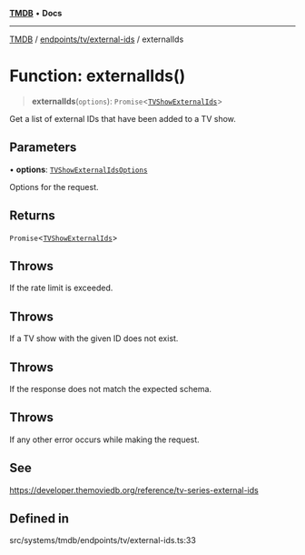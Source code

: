 [**TMDB**](../../../../README.md) • **Docs**

***

[TMDB](../../../../README.md) / [endpoints/tv/external-ids](../README.md) / externalIds

# Function: externalIds()

> **externalIds**(`options`): `Promise`\<[`TVShowExternalIds`](../../../../structs/Schemas/type-aliases/TVShowExternalIds.md)\>

Get a list of external IDs that have been added to a TV show.

## Parameters

• **options**: [`TVShowExternalIdsOptions`](../type-aliases/TVShowExternalIdsOptions.md)

Options for the request.

## Returns

`Promise`\<[`TVShowExternalIds`](../../../../structs/Schemas/type-aliases/TVShowExternalIds.md)\>

## Throws

If the rate limit is exceeded.

## Throws

If a TV show with the given ID does not exist.

## Throws

If the response does not match the expected schema.

## Throws

If any other error occurs while making the request.

## See

https://developer.themoviedb.org/reference/tv-series-external-ids

## Defined in

src/systems/tmdb/endpoints/tv/external-ids.ts:33
